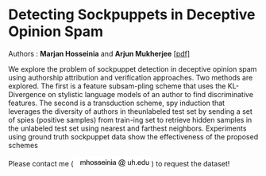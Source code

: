 # Detecting Sockpuppets in Deceptive Opinion Spam
Authors : **Marjan Hosseinia** and **Arjun Mukherjee** [\[pdf\]](https://arxiv.org/pdf/1703.03149.pdf) 

We  explore  the  problem  of  sockpuppet  detection in deceptive opinion spam using authorship attribution and verification approaches. Two methods are explored. The first is a feature subsam-pling scheme that uses the KL-Divergence on stylistic language models of an author to find discriminative features. The second is a transduction scheme, spy induction that leverages the diversity of authors in theunlabeled test set by sending a set of spies (positive samples) from train-ing set to retrieve hidden samples in the unlabeled test set using nearest and farthest neighbors. Experiments using ground truth sockpuppet data show the effectiveness of the proposed schemes





Please contact me (![email:](https://raw.githubusercontent.com/marjanhs/stance/master/email.png)) to request the dataset!
